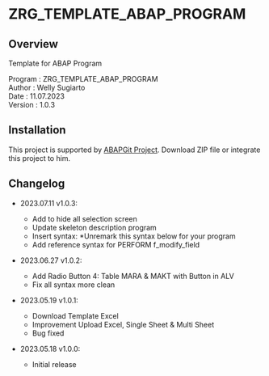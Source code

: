 # ZRG_TEMPLATE_ABAP_PROGRAM

## Overview

Template for ABAP Program

   Program : ZRG_TEMPLATE_ABAP_PROGRAM  
   Author  : Welly Sugiarto  
   Date    : 11.07.2023  
   Version : 1.0.3

## Installation

This project is supported by <a href="https://github.com/larshp/abapGit">ABAPGit Project</a>. Download ZIP file or integrate this project to him.

## Changelog

- 2023.07.11 v1.0.3:
  - Add to hide all selection screen
  - Update skeleton description program
  - Insert syntax: *Unremark this syntax below for your program
  - Add reference syntax for PERFORM f_modify_field

- 2023.06.27 v1.0.2:
  - Add Radio Button 4: Table MARA & MAKT with Button in ALV
  - Fix all syntax more clean

- 2023.05.19 v1.0.1:
  - Download Template Excel
  - Improvement Upload Excel, Single Sheet & Multi Sheet
  - Bug fixed

- 2023.05.18 v1.0.0:
  - Initial release